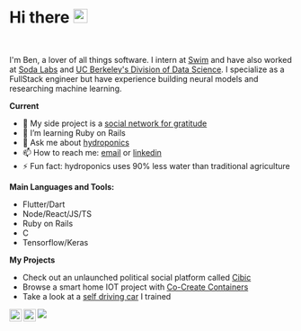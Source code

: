 # Hi there <img src="https://media.giphy.com/media/hvRJCLFzcasrR4ia7z/giphy.gif" width="25px">
<br />

I'm Ben, a lover of all things software. I intern at [Swim](https://swimapp.io/) and have also worked at [Soda Labs](https://sodalabs.co/) and [UC Berkeley's Division of Data Science](https://data.berkeley.edu/). I specialize as a FullStack engineer but have experience building neural models and researching machine learning.

**Current**
- 🔭 My side project is a [social network for gratitude](https://github.com/thank-tank)
- 🌱 I’m learning Ruby on Rails
- 💬 Ask me about [hydroponics](https://www.wikiwand.com/en/Hydroponics)
- 📫 How to reach me: [email](mailto:1996byk@gmail.com?subject=Hi!) or [linkedin](https://www.linkedin.com/in/benjamin-k-740412149/)
- ⚡ Fun fact: hydroponics uses 90% less water than traditional agriculture

**Main Languages and Tools:**  
- Flutter/Dart
- Node/React/JS/TS
- Ruby on Rails
- C
- Tensorflow/Keras

**My Projects**
- Check out an unlaunched political social platform called [Cibic](https://github.com/cibic-io)
- Browse a smart home IOT project with [Co-Create Containers](https://github.com/co-create)
- Take a look at a [self driving car](https://github.com/benjaminykim/self-driving-car-simulator) I trained
<a href="https://www.linkedin.com/in/benjamin-k-740412149/">
  <img align="left" alt="Ben's LinkdeIn" width="22px" src="https://cdn.jsdelivr.net/npm/simple-icons@v3/icons/linkedin.svg" />
</a>
<a href="https://www.instagram.com/_b_y_k/">
  <img align="left" alt="Ben's Instagram" width="22px" src="https://cdn.jsdelivr.net/npm/simple-icons@v3/icons/instagram.svg" />
</a>

![](https://komarev.com/ghpvc/?username=benjaminykim&color=green)
